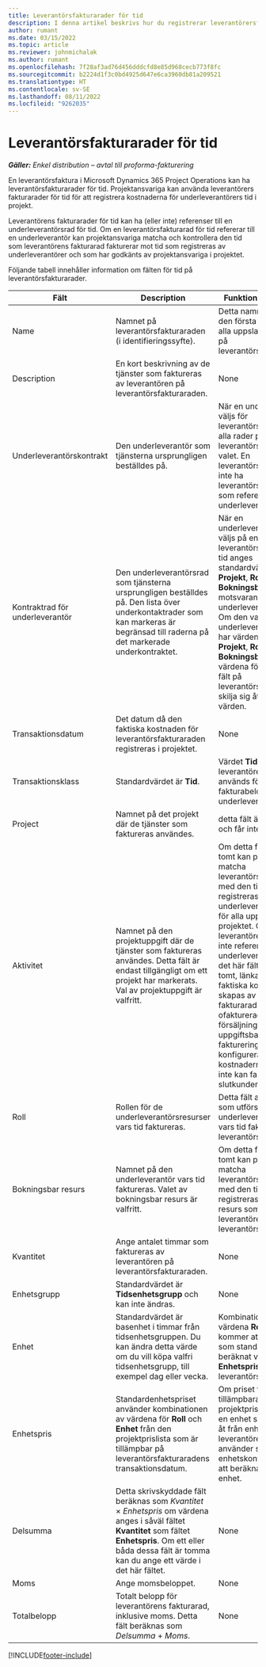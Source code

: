 ```yaml
---
title: Leverantörsfakturarader för tid
description: I denna artikel beskrivs hur du registrerar leverantörersfakturarader för tidskostnader som underleverantörer anger.
author: rumant
ms.date: 03/15/2022
ms.topic: article
ms.reviewer: johnmichalak
ms.author: rumant
ms.openlocfilehash: 7f28af3ad76d456dddcfd8e85d968cecb773f8fc
ms.sourcegitcommit: b2224d1f3c0bd4925d647e6ca3960db81a209521
ms.translationtype: HT
ms.contentlocale: sv-SE
ms.lasthandoff: 08/11/2022
ms.locfileid: "9262035"
---
```

# <a name="vendor-invoice-lines-for-time"></a>Leverantörsfakturarader för tid

_**Gäller:** Enkel distribution – avtal till proforma-fakturering_

En leverantörsfaktura i Microsoft Dynamics 365 Project Operations kan ha leverantörsfakturarader för tid. Projektansvariga kan använda leverantörers fakturarader för tid för att registrera kostnaderna för underleverantörers tid i projekt.

Leverantörens fakturarader för tid kan ha (eller inte) referenser till en underleverantörsrad för tid. Om en leverantörsfakturarad för tid refererar till en underleverantör kan projektansvariga matcha och kontrollera den tid som leverantörens fakturarad fakturerar mot tid som registreras av underleverantörer och som har godkänts av projektansvariga i projektet.

Följande tabell innehåller information om fälten för tid på leverantörsfakturarader.

| Fält | Description | Funktionellt påverkan |
| --- | --- | --- |
| Name | Namnet på leverantörsfakturaraden (i identifieringssyfte). | Detta namn visas som den första kolumnen i alla uppslag som baseras på leverantörsfakturarader. |
| Description | En kort beskrivning av de tjänster som faktureras av leverantören på leverantörsfakturaraden. | None |
| Underleverantörskontrakt | Den underleverantör som tjänsterna ursprungligen beställdes på. | När en underleverantör väljs för leverantörsfakturan ärver alla rader på leverantörsfakturan det valet. En leverantörsfaktura kan inte ha leverantörsfakturarader som refererar till olika underleverantörer. |
| Kontraktrad för underleverantör | Den underleverantörsrad som tjänsterna ursprungligen beställdes på. Den lista över underkontaktrader som kan markeras är begränsad till raderna på det markerade underkontraktet. | När en underleverantörsrad väljs på en leverantörsfakturarad för tid anges standardvärden för fälten **Projekt**, **Roll** och **Bokningsbar resurs** från motsvarande fält på underleverantörsraden. Om den valda underleverantörsraden har värden i fälten **Projekt**, **Roll** och **Bokningsbar** kan inte värdena för motsvarande fält på leverantörsfakturaraden skilja sig åt från dessa värden. |
| Transaktionsdatum | Det datum då den faktiska kostnaden för leverantörsfakturaraden registreras i projektet. | None |
| Transaktionsklass | Standardvärdet är **Tid**. | Värdet **Tid** anger att leverantörens fakturarad används för att registrera fakturabeloppet för underleverantörstid. |
| Project | Namnet på det projekt där de tjänster som faktureras användes. | detta fält är obligatoriskt och får inte lämnas tomt. |
| Aktivitet | Namnet på den projektuppgift där de tjänster som faktureras användes. Detta fält är endast tillgängligt om ett projekt har markerats. Val av projektuppgift är valfritt. | Om detta fält lämnas tomt kan projektledaren matcha leverantörsfakturaraden med den tid som registreras av underleverantörsresurser för alla uppgifter i projektet. Om leverantörens fakturarad inte refererar till en underleverantörsrad och det här fältet lämnas tomt, länkas inte den faktiska kostnaden som skapas av leverantörens fakturarad till några ofakturerade försäljningsvärden. Om uppgiftsbaserad fakturering har konfigurerats kanske kostnaderna i detta fall inte kan faktureras till slutkunden. |
| Roll | Rollen för de underleverantörsresurser vars tid faktureras. | Detta fält anger den roll som utförs av de underleverantörsresurser vars tid faktureras på leverantörsfakturan. |
| Bokningsbar resurs | Namnet på den underleverantör vars tid faktureras. Valet av bokningsbar resurs är valfritt. | Om detta fält lämnas tomt kan projektledaren matcha leverantörsfakturaraden med den tid som registreras av valfri resurs som tillhör leverantören på leverantörsfakturaraden. |
| Kvantitet | Ange antalet timmar som faktureras av leverantören på leverantörsfakturaraden. |None |
| Enhetsgrupp | Standardvärdet är **Tidsenhetsgrupp** och kan inte ändras. | None |
| Enhet | Standardvärdet är basenhet i timmar från tidsenhetsgruppen. Du kan ändra detta värde om du vill köpa valfri tidsenhetsgrupp, till exempel dag eller vecka. | Kombinationen av värdena **Roll** och **Enhet** kommer att användas som standard- eller beräknat värde för fältet **Enhetspris** på leverantörsfakturaraden. |
| Enhetspris | Standardenhetspriset använder kombinationen av värdena för **Roll** och **Enhet** från den projektprislista som är tillämpbar på leverantörsfakturaradens transaktionsdatum. | Om priset för den tillämpbara projektprislistan ställs in i en enhet som skiljer sig åt från enheten på leverantörens fakturarad, använder systemet enhetskonverteringen för att beräkna priset per enhet. |
| Delsumma | Detta skrivskyddade fält beräknas som *Kvantitet* &times; *Enhetspris* om värdena anges i såväl fältet **Kvantitet** som fältet **Enhetspris**. Om ett eller båda dessa fält är tomma kan du ange ett värde i det här fältet. | None |
| Moms | Ange momsbeloppet. | None |
| Totalbelopp | Totalt belopp för leverantörens fakturarad, inklusive moms. Detta fält beräknas som *Delsumma* + *Moms*. | None |

[!INCLUDE[footer-include](../../includes/footer-banner.md)]

